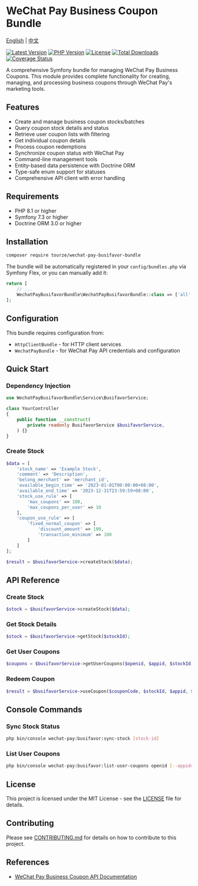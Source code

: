 # WeChat Pay Business Coupon Bundle

[English](README.md) | [中文](README.zh-CN.md)

[![Latest Version](https://img.shields.io/packagist/v/tourze/wechat-pay-busifavor-bundle.svg?style=flat-square)](https://packagist.org/packages/tourze/wechat-pay-busifavor-bundle)
[![PHP Version](https://img.shields.io/badge/php-^8.1-blue.svg?style=flat-square)](https://php.net)
[![License](https://img.shields.io/badge/license-MIT-green.svg?style=flat-square)](LICENSE)
[![Total Downloads](https://img.shields.io/packagist/dt/tourze/wechat-pay-busifavor-bundle.svg?style=flat-square)](https://packagist.org/packages/tourze/wechat-pay-busifavor-bundle)
[![Coverage Status](https://img.shields.io/badge/coverage-100%25-brightgreen?style=flat-square)](https://github.com/tourze/wechat-pay-busifavor-bundle)

A comprehensive Symfony bundle for managing WeChat Pay Business Coupons. This module provides complete functionality for creating, managing, and processing business coupons through WeChat Pay's marketing tools.

## Features

- Create and manage business coupon stocks/batches
- Query coupon stock details and status
- Retrieve user coupon lists with filtering
- Get individual coupon details
- Process coupon redemptions
- Synchronize coupon status with WeChat Pay
- Command-line management tools
- Entity-based data persistence with Doctrine ORM
- Type-safe enum support for statuses
- Comprehensive API client with error handling

## Requirements

- PHP 8.1 or higher
- Symfony 7.3 or higher
- Doctrine ORM 3.0 or higher

## Installation

```bash
composer require tourze/wechat-pay-busifavor-bundle
```

The bundle will be automatically registered in your `config/bundles.php` via Symfony Flex, or you can manually add it:

```php
return [
    // ...
    WechatPayBusifavorBundle\WechatPayBusifavorBundle::class => ['all' => true],
];
```

## Configuration

This bundle requires configuration from:
- `HttpClientBundle` - for HTTP client services
- `WechatPayBundle` - for WeChat Pay API credentials and configuration

## Quick Start

### Dependency Injection

```php
use WechatPayBusifavorBundle\Service\BusifavorService;

class YourController
{
    public function __construct(
        private readonly BusifavorService $busifavorService,
    ) {}
}
```

### Create Stock

```php
$data = [
    'stock_name' => 'Example Stock',
    'comment' => 'Description',
    'belong_merchant' => 'merchant_id',
    'available_begin_time' => '2023-01-01T00:00:00+08:00',
    'available_end_time' => '2023-12-31T23:59:59+08:00',
    'stock_use_rule' => [
        'max_coupons' => 100,
        'max_coupons_per_user' => 10
    ],
    'coupon_use_rule' => [
        'fixed_normal_coupon' => [
            'discount_amount' => 100,
            'transaction_minimum' => 100
        ]
    ]
];

$result = $busifavorService->createStock($data);
```

## API Reference

### Create Stock

```php
$stock = $busifavorService->createStock($data);
```

### Get Stock Details

```php
$stock = $busifavorService->getStock($stockId);
```

### Get User Coupons

```php
$coupons = $busifavorService->getUserCoupons($openid, $appid, $stockId);
```

### Redeem Coupon

```php
$result = $busifavorService->useCoupon($couponCode, $stockId, $appid, $openid, $useRequestNo);
```

## Console Commands

### Sync Stock Status

```bash
php bin/console wechat-pay:busifavor:sync-stock [stock-id]
```

### List User Coupons

```bash
php bin/console wechat-pay:busifavor:list-user-coupons openid [--appid=] [--stock-id=] [--status=] [--limit=10] [--offset=0]
```

## License

This project is licensed under the MIT License - see the [LICENSE](LICENSE) file for details.

## Contributing

Please see [CONTRIBUTING.md](CONTRIBUTING.md) for details on how to contribute to this project.

## References

- [WeChat Pay Business Coupon API Documentation](https://pay.weixin.qq.com/wiki/doc/apiv3/apis/chapter9_2_1.shtml)
